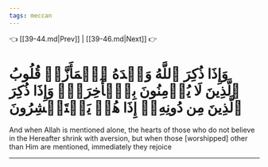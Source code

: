 ```yaml
---
tags: meccan
---
```


👈 [[39-44.md|Prev]] | [[39-46.md|Next]] 👉

# وَإِذَا ذُكِرَ ٱللَّهُ وَحۡدَهُ ٱشۡمَأَزَّتۡ قُلُوبُ ٱلَّذِينَ لَا يُؤۡمِنُونَ بِٱلۡأٓخِرَةِۖ وَإِذَا ذُكِرَ ٱلَّذِينَ مِن دُونِهِۦٓ إِذَا هُمۡ يَسۡتَبۡشِرُونَ

And when Allah is mentioned alone, the hearts of those who do not believe in the Hereafter shrink with aversion, but when those [worshipped] other than Him are mentioned, immediately they rejoice

---

